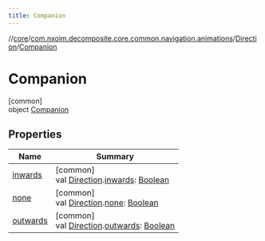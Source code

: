 ```yaml
---
title: Companion
---
```

//[core](../../../../index.html)/[com.nxoim.decomposite.core.common.navigation.animations](../../index.html)/[Direction](../index.html)/[Companion](index.html)



# Companion



[common]\
object [Companion](index.html)



## Properties


| Name | Summary |
|---|---|
| [inwards](inwards.html) | [common]<br>val [Direction](../index.html).[inwards](inwards.html): [Boolean](https://kotlinlang.org/api/latest/jvm/stdlib/kotlin/-boolean/index.html) |
| [none](none.html) | [common]<br>val [Direction](../index.html).[none](none.html): [Boolean](https://kotlinlang.org/api/latest/jvm/stdlib/kotlin/-boolean/index.html) |
| [outwards](outwards.html) | [common]<br>val [Direction](../index.html).[outwards](outwards.html): [Boolean](https://kotlinlang.org/api/latest/jvm/stdlib/kotlin/-boolean/index.html) |

